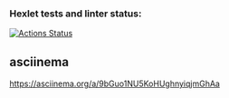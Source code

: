 ### Hexlet tests and linter status:
[![Actions Status](https://github.com/trustmycode/java-project-61/workflows/hexlet-check/badge.svg)](https://github.com/trustmycode/java-project-61/actions)

## asciinema
https://asciinema.org/a/9bGuo1NU5KoHUghnyiqjmGhAa
